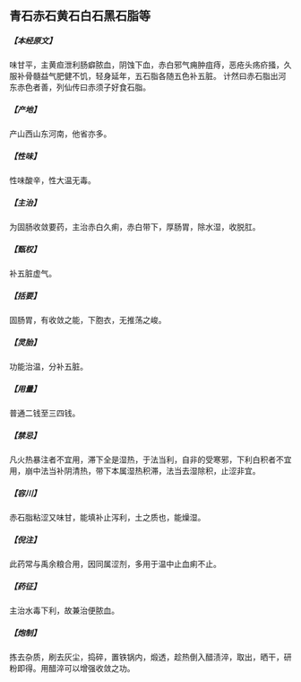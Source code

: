 ## 青石赤石黄石白石黑石脂等

##### 【本经原文】
味甘平，主黄疸泄利肠癖脓血，阴蚀下血，赤白邪气痈肿疽痔，恶疮头疡疥掻，久服补骨髓益气肥健不饥，轻身延年，五石脂各随五色补五脏。
计然曰赤石脂出河东赤色者善，列仙传曰赤须子好食石脂。
##### 【产地】
产山西山东河南，他省亦多。
##### 【性味】
性味酸辛，性大温无毒。
##### 【主治】
为固肠收敛要药，主治赤白久痢，赤白带下，厚肠胃，除水湿，收脱肛。
##### 【甄权】
补五脏虚气。
##### 【括要】
固肠胃，有收敛之能，下胞衣，无推荡之峻。
##### 【灵胎】
功能治温，分补五脏。
##### 【用量】
普通二钱至三四钱。
##### 【禁忌】
凡火热暴注者不宜用，滞下全是湿热，于法当利，自非的受寒邪，下利白积者不宜用，崩中法当补阴清热，带下本属湿热积滞，法当去湿除积，止涩非宜。
##### 【容川】
赤石脂粘涩又味甘，能填补止泻利，土之质也，能燥湿。
##### 【倪注】
此药常与禹余粮合用，因同属涩剂，多用于温中止血痢不止。
##### 【药征】
主治水毒下利，故兼治便脓血。
##### 【炮制】
拣去杂质，刷去灰尘，捣碎，置铁锅内，煅透，趁热倒入醋渍淬，取出，晒干，研粉即得。用醋淬可以增强收敛之功。